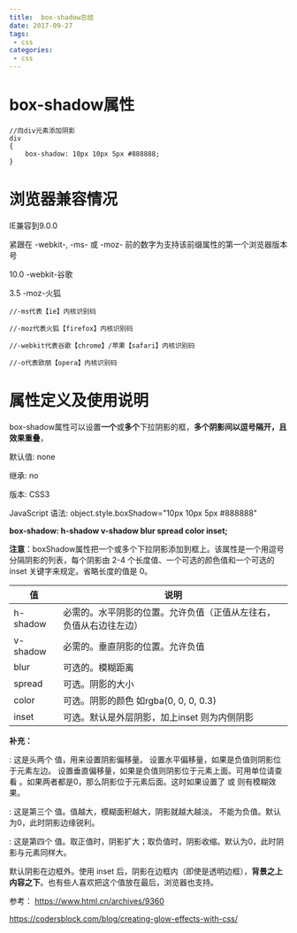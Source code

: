 ```yaml
---
title:  box-shadow总结
date: 2017-09-27
tags:
 - css
categories: 
 - css
---
```


# box-shadow属性

```
//向div元素添加阴影
div
{
    box-shadow: 10px 10px 5px #888888;
}
```
# 浏览器兼容情况
IE兼容到9.0.0

紧跟在 -webkit-, -ms- 或 -moz- 前的数字为支持该前缀属性的第一个浏览器版本号

10.0 -webkit-谷歌

3.5 -moz-火狐


```
//-ms代表【ie】内核识别码

//-moz代表火狐【firefox】内核识别码

//-webkit代表谷歌【chrome】/苹果【safari】内核识别码

//-o代表欧朋【opera】内核识别码
```


# 属性定义及使用说明
box-shadow属性可以设置**一个**或**多个**下拉阴影的框，**多个阴影间以逗号隔开，且效果重叠**，
 

默认值:	none

继承:	no

版本:	CSS3

JavaScript 语法:	object.style.boxShadow="10px 10px 5px #888888"

**box-shadow: h-shadow v-shadow blur spread color inset;**

**注意**：boxShadow属性把一个或多个下拉阴影添加到框上。该属性是一个用逗号分隔阴影的列表，每个阴影由 2-4 个长度值、一个可选的颜色值和一个可选的 inset 关键字来规定。省略长度的值是 0。

值 | 说明
---|---
h-shadow | 必需的。水平阴影的位置。允许负值（正值从左往右，负值从右边往左边）
v-shadow | 必需的。垂直阴影的位置。允许负值
blur | 可选的。模糊距离
spread | 可选。阴影的大小
color | 可选。阴影的颜色 如rgba(0, 0, 0, 0.3)
inset | 可选。默认是外层阴影，加上inset 则为内侧阴影

**补充：**

<offset-x> <offset-y>: 这是头两个 <length>值，用来设置阴影偏移量。<offset-x> 设置水平偏移量，如果是负值则阴影位于元素左边。 <offset-y> 设置垂直偏移量，如果是负值则阴影位于元素上面。可用单位请查看 <length>。如果两者都是0，那么阴影位于元素后面。这时如果设置了 <blur-radius> 或 <spread-radius> 则有模糊效果。

<blur-radius>: 这是第三个 <length> 值。值越大，模糊面积越大，阴影就越大越淡。 不能为负值。默认为0，此时阴影边缘锐利。

<spread-radius> : 这是第四个 <length> 值。取正值时，阴影扩大；取负值时，阴影收缩。默认为0，此时阴影与元素同样大。

 默认阴影在边框外。使用 inset 后，阴影在边框内（即使是透明边框），**背景之上内容之下**。也有些人喜欢把这个值放在最后，浏览器也支持。
 
 参考：
 https://www.html.cn/archives/9360
 
 https://codersblock.com/blog/creating-glow-effects-with-css/

